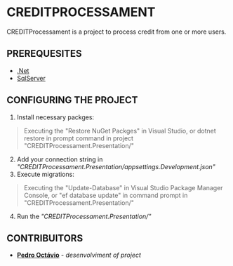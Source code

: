 # CREDITPROCESSAMENT
CREDITProcessament is a project to process credit from one or more users.
## PREREQUESITES
* [.Net](https://dotnet.microsoft.com/download)
* [SqlServer](https://www.microsoft.com/pt-br/sql-server/sql-server-downloads)
## CONFIGURING THE PROJECT
1) Install necessary packges:
> Executing the "Restore NuGet Packges" in Visual Studio, or dotnet restore in prompt command in project "CREDITProcessament.Presentation/"
2) Add your connection string in *"CREDITProcessament.Presentation/appsettings.Development.json"*
3) Execute migrations:
> Executing the "Update-Database" in Visual Studio Package Manager Console, or "ef database update" in command prompt in "CREDITProcessament.Presentation/"
4) Run the *"CREDITProcessament.Presentation/"*
## CONTRIBUITORS
* [**Pedro Octávio**](https://github.com/pedro-octavio) - *desenvolviment of project*
